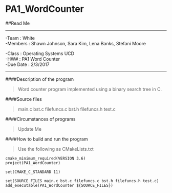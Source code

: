 # PA1_WordCounter
##Read Me
_____
-Team      :  White     
-Members   :  Shawn Johnson, Sara Kim, 
              Lena Banks, Stefani Moore
              
-Class     :  Operating Systems UCD           
-HW#       :  PA1 Word Counter               
-Due Date  :  2/3/2017
****
####Description of the program

>Word counter program implemented using a binary search tree in C.

####Source files

>main.c bst.c filefuncs.c bst.h filefuncs.h test.c

####Circumstances of programs

>Update Me

####How to build and run the program

>Use the following as CMakeLists.txt

    cmake_minimum_required(VERSION 3.6)
    project(PA1_WordCounter)

    set(CMAKE_C_STANDARD 11)

    set(SOURCE_FILES main.c bst.c filefuncs.c bst.h filefuncs.h test.c)
    add_executable(PA1_WordCounter ${SOURCE_FILES})

